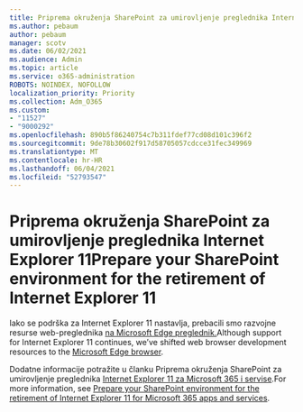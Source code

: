 ```yaml
---
title: Priprema okruženja SharePoint za umirovljenje preglednika Internet Explorer 11
ms.author: pebaum
author: pebaum
manager: scotv
ms.date: 06/02/2021
ms.audience: Admin
ms.topic: article
ms.service: o365-administration
ROBOTS: NOINDEX, NOFOLLOW
localization_priority: Priority
ms.collection: Adm_O365
ms.custom:
- "11527"
- "9000292"
ms.openlocfilehash: 890b5f86240754c7b311fdef77cd08d101c396f2
ms.sourcegitcommit: 9de78b30602f917d58705057cdcce31fec349969
ms.translationtype: MT
ms.contentlocale: hr-HR
ms.lasthandoff: 06/04/2021
ms.locfileid: "52793547"
---
```

# <a name="prepare-your-sharepoint-environment-for-the-retirement-of-internet-explorer-11"></a><span data-ttu-id="15960-102">Priprema okruženja SharePoint za umirovljenje preglednika Internet Explorer 11</span><span class="sxs-lookup"><span data-stu-id="15960-102">Prepare your SharePoint environment for the retirement of Internet Explorer 11</span></span>

<span data-ttu-id="15960-103">Iako se podrška za Internet Explorer 11 nastavlja, prebacili smo razvojne resurse web-preglednika [na Microsoft Edge preglednik.](https://www.microsoft.com/edge/business)</span><span class="sxs-lookup"><span data-stu-id="15960-103">Although support for Internet Explorer 11 continues, we’ve shifted web browser development resources to the [Microsoft Edge browser](https://www.microsoft.com/edge/business).</span></span> 

<span data-ttu-id="15960-104">Dodatne informacije potražite u članku Priprema okruženja SharePoint za umirovljenje preglednika [Internet Explorer 11 za Microsoft 365 i servise](/sharepoint/prepare-ie11).</span><span class="sxs-lookup"><span data-stu-id="15960-104">For more information, see [Prepare your SharePoint environment for the retirement of Internet Explorer 11 for Microsoft 365 apps and services](/sharepoint/prepare-ie11).</span></span>

